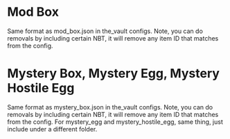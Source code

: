 # Mod Box
Same format as mod_box.json in the_vault configs. Note, you can do removals by including certain NBT, it will remove any item ID that matches from the config.

# Mystery Box, Mystery Egg, Mystery Hostile Egg
Same format as mystery_box.json in the_vault configs. Note, you can do removals by including certain NBT, it will remove any item ID that matches from the config. For mystery_egg and mystery_hostile_egg, same thing, just include under a different folder.

